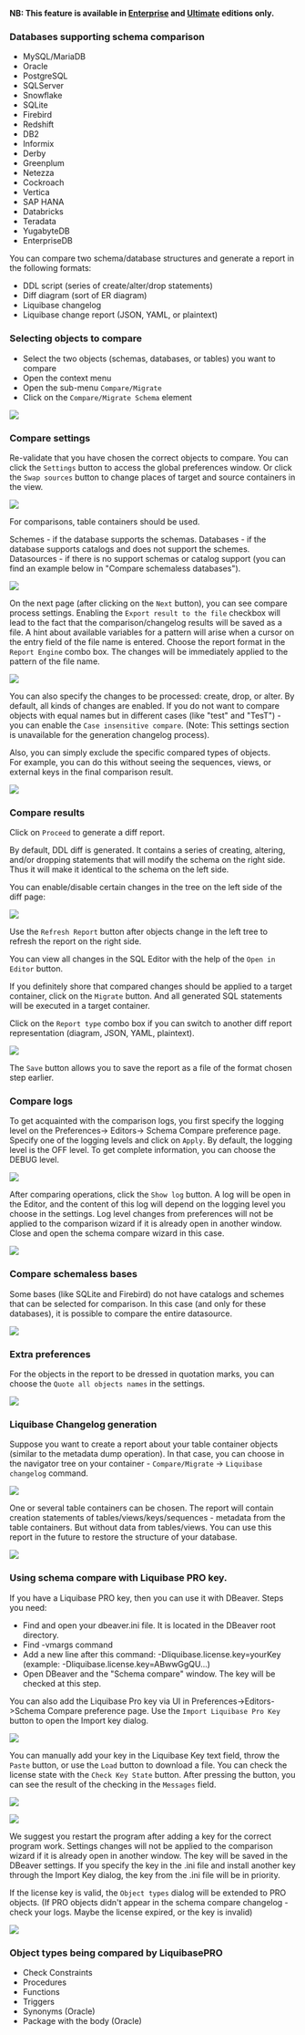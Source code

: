 **NB: This feature is available in [Enterprise](Enterprise-Edition) and [Ultimate](Ultimate-Edition) editions only.**

### Databases supporting schema comparison
* MySQL/MariaDB
* Oracle
* PostgreSQL
* SQLServer
* Snowflake
* SQLite
* Firebird
* Redshift
* DB2
* Informix
* Derby
* Greenplum
* Netezza
* Cockroach
* Vertica
* SAP HANA
* Databricks
* Teradata
* YugabyteDB
* EnterpriseDB

You can compare two schema/database structures and generate a report in the following formats:
- DDL script (series of create/alter/drop statements)
- Diff diagram (sort of ER diagram)
- Liquibase changelog
- Liquibase change report (JSON, YAML, or plaintext)

### Selecting objects to compare

- Select the two objects (schemas, databases, or tables) you want to compare
- Open the context menu
- Open the sub-menu `Compare/Migrate`
- Click on the `Compare/Migrate Schema` element

![](images/ug/tools/schema_compare_navigator.png)

### Compare settings

Re-validate that you have chosen the correct objects to compare.
You can click the `Settings` button to access the global preferences window.
Or click the `Swap sources` button to change places of target and source containers in the view.

![](images/ug/tools/schema_compare_settings.png)

For comparisons, table containers should be used.
 
Schemes - if the database supports the schemas. 
Databases - if the database supports catalogs and does not support the schemes. 
Datasources - if there is no support schemas or catalog support (you can find an example below in "Compare schemaless databases").

![](images/ug/tools/schema_compare_container_error.png)

On the next page (after clicking on the `Next` button), you can see compare process settings.
Enabling the `Export result to the file` checkbox will lead to the fact that the comparison/changelog results will be saved as a file.
A hint about available variables for a pattern will arise when a cursor on the entry field of the file name is entered.
Choose the report format in the `Report Engine` combo box. The changes will be immediately applied to the pattern of the file name.

![](images/ug/tools/schema_compare_change_engine.png)

You can also specify the changes to be processed: create, drop, or alter. By default, all kinds of changes are enabled. If you do not want to compare objects with equal names but in different cases (like "test" and "TesT") - you can enable the `Case insensitive compare`.
(Note: This settings section is unavailable for the generation changelog process).

Also, you can simply exclude the specific compared types of objects.  
For example, you can do this without seeing the sequences, views, or external keys in the final comparison result.

![](images/ug/tools/schema_compare_settings_types.png)

### Compare results

Click on `Proceed` to generate a diff report.  

By default, DDL diff is generated. It contains a series of creating, altering, and/or dropping statements that will modify the schema on the right side. Thus it will make it identical to the schema on the left side.  

You can enable/disable certain changes in the tree on the left side of the diff page:

![](images/ug/tools/schema_compare_result_ddl.png)

Use the `Refresh Report` button after objects change in the left tree to refresh the report on the right side.

You can view all changes in the SQL Editor with the help of the `Open in Editor` button.

If you definitely shore that compared changes should be applied to a target container, click on the `Migrate` button. And all generated SQL statements will be executed in a target container.

Click on the `Report type` combo box if you can switch to another diff report representation (diagram, JSON, YAML, plaintext).

![](images/ug/tools/schema_compare_report_type.png)

The `Save` button allows you to save the report as a file of the format chosen step earlier.

### Compare logs

To get acquainted with the comparison logs, you first specify the logging level on the Preferences-> Editors-> Schema Compare preference page. Specify one of the logging levels and click on `Apply`. By default, the logging level is the OFF level. To get complete information, you can choose the DEBUG level.

![](images/ug/tools/schema_compare_log_levels.png)

After comparing operations, click the `Show log` button. A log will be open in the Editor, and the content of this log will depend on the logging level you choose in the settings. Log level сhanges from preferences will not be applied to the comparison wizard if it is already open in another window. Close and open the schema compare wizard in this case.

![](images/ug/tools/schema_compare_show_logs.png)

### Compare schemaless bases

Some bases (like SQLite and Firebird) do not have catalogs and schemes that can be selected for comparison. In this case (and only for these databases), it is possible to compare the entire datasource.

![](images/ug/tools/schema_compare_schemaless.png)

### Extra preferences

For the objects in the report to be dressed in quotation marks, you can choose the `Quote all objects names` in the settings.

![](images/ug/tools/schema_compare_preferences.png)

### Liquibase Changelog generation

Suppose you want to create a report about your table container objects (similar to the metadata dump operation). In that case, you can choose in the navigator tree on your container - `Compare/Migrate` -> `Liquibase changelog` command. 

![](images/ug/tools/schema_changelog_input.png)

One or several table containers can be chosen. The report will contain creation statements of tables/views/keys/sequences - metadata from the table containers. But without data from tables/views. You can use this report in the future to restore the structure of your database.

![](images/ug/tools/schema_changelog_result.png)

### Using schema compare with Liquibase PRO key.

If you have a Liquibase PRO key, then you can use it with DBeaver.
Steps you need:
- Find and open your dbeaver.ini file. It is located in the DBeaver root directory.
- Find -vmargs command
- Add a new line after this command: -Dliquibase.license.key=yourKey (example: -Dliquibase.license.key=ABwwGgQU...)
- Open DBeaver and the "Schema compare" window. The key will be checked at this step.

You can also add the Liquibase Pro key via UI in Preferences->Editors->Schema Compare preference page.
Use the `Import Liquibase Pro Key` button to open the Import key dialog.

![](images/ug/tools/schema_compare_import_LB_key_button.png)

You can manually add your key in the Liquibase Key text field, throw the `Paste` button, or use the `Load` button to download a file.
You can check the license state with the `Check Key State` button. After pressing the button, you can see the result of the checking in the `Messages` field.

![](images/ug/tools/schema_compare_import_LB_dialog_ivalid_state.png)

![](images/ug/tools/schema_compare_import_LB_dialog_valid_state.png)

We suggest you restart the program after adding a key for the correct program work. Settings сhanges will not be applied to the comparison wizard if it is already open in another window. The key will be saved in the DBeaver settings. If you specify the key in the .ini file and install another key through the Import Key dialog, the key from the .ini file will be in priority.

If the license key is valid, the `Object types` dialog will be extended to PRO objects.
(If PRO objects didn't appear in the schema compare changelog - check your logs. Maybe the license expired, or the key is invalid)

![](images/ug/tools/schema_compare_settings_PRO_types.png)

### Object types being compared by LiquibasePRO

- Check Constraints
- Procedures
- Functions
- Triggers
- Synonyms (Oracle)
- Package with the body (Oracle)
